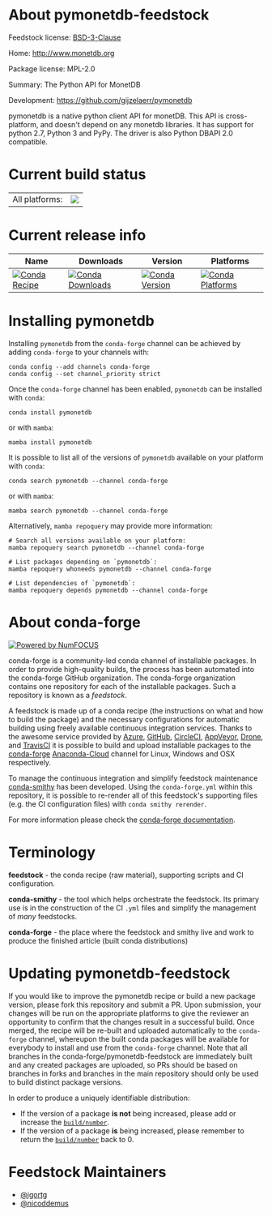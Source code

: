About pymonetdb-feedstock
=========================

Feedstock license: [BSD-3-Clause](https://github.com/conda-forge/pymonetdb-feedstock/blob/main/LICENSE.txt)

Home: http://www.monetdb.org

Package license: MPL-2.0

Summary: The Python API for MonetDB

Development: https://github.com/gijzelaerr/pymonetdb

pymonetdb is a native python client API for monetDB. This API is
cross-platform, and doesn't depend on any monetdb libraries. It has
support for python 2.7, Python 3 and PyPy. The driver is also Python
DBAPI 2.0 compatible.


Current build status
====================


<table><tr><td>All platforms:</td>
    <td>
      <a href="https://dev.azure.com/conda-forge/feedstock-builds/_build/latest?definitionId=4739&branchName=main">
        <img src="https://dev.azure.com/conda-forge/feedstock-builds/_apis/build/status/pymonetdb-feedstock?branchName=main">
      </a>
    </td>
  </tr>
</table>

Current release info
====================

| Name | Downloads | Version | Platforms |
| --- | --- | --- | --- |
| [![Conda Recipe](https://img.shields.io/badge/recipe-pymonetdb-green.svg)](https://anaconda.org/conda-forge/pymonetdb) | [![Conda Downloads](https://img.shields.io/conda/dn/conda-forge/pymonetdb.svg)](https://anaconda.org/conda-forge/pymonetdb) | [![Conda Version](https://img.shields.io/conda/vn/conda-forge/pymonetdb.svg)](https://anaconda.org/conda-forge/pymonetdb) | [![Conda Platforms](https://img.shields.io/conda/pn/conda-forge/pymonetdb.svg)](https://anaconda.org/conda-forge/pymonetdb) |

Installing pymonetdb
====================

Installing `pymonetdb` from the `conda-forge` channel can be achieved by adding `conda-forge` to your channels with:

```
conda config --add channels conda-forge
conda config --set channel_priority strict
```

Once the `conda-forge` channel has been enabled, `pymonetdb` can be installed with `conda`:

```
conda install pymonetdb
```

or with `mamba`:

```
mamba install pymonetdb
```

It is possible to list all of the versions of `pymonetdb` available on your platform with `conda`:

```
conda search pymonetdb --channel conda-forge
```

or with `mamba`:

```
mamba search pymonetdb --channel conda-forge
```

Alternatively, `mamba repoquery` may provide more information:

```
# Search all versions available on your platform:
mamba repoquery search pymonetdb --channel conda-forge

# List packages depending on `pymonetdb`:
mamba repoquery whoneeds pymonetdb --channel conda-forge

# List dependencies of `pymonetdb`:
mamba repoquery depends pymonetdb --channel conda-forge
```


About conda-forge
=================

[![Powered by
NumFOCUS](https://img.shields.io/badge/powered%20by-NumFOCUS-orange.svg?style=flat&colorA=E1523D&colorB=007D8A)](https://numfocus.org)

conda-forge is a community-led conda channel of installable packages.
In order to provide high-quality builds, the process has been automated into the
conda-forge GitHub organization. The conda-forge organization contains one repository
for each of the installable packages. Such a repository is known as a *feedstock*.

A feedstock is made up of a conda recipe (the instructions on what and how to build
the package) and the necessary configurations for automatic building using freely
available continuous integration services. Thanks to the awesome service provided by
[Azure](https://azure.microsoft.com/en-us/services/devops/), [GitHub](https://github.com/),
[CircleCI](https://circleci.com/), [AppVeyor](https://www.appveyor.com/),
[Drone](https://cloud.drone.io/welcome), and [TravisCI](https://travis-ci.com/)
it is possible to build and upload installable packages to the
[conda-forge](https://anaconda.org/conda-forge) [Anaconda-Cloud](https://anaconda.org/)
channel for Linux, Windows and OSX respectively.

To manage the continuous integration and simplify feedstock maintenance
[conda-smithy](https://github.com/conda-forge/conda-smithy) has been developed.
Using the ``conda-forge.yml`` within this repository, it is possible to re-render all of
this feedstock's supporting files (e.g. the CI configuration files) with ``conda smithy rerender``.

For more information please check the [conda-forge documentation](https://conda-forge.org/docs/).

Terminology
===========

**feedstock** - the conda recipe (raw material), supporting scripts and CI configuration.

**conda-smithy** - the tool which helps orchestrate the feedstock.
                   Its primary use is in the construction of the CI ``.yml`` files
                   and simplify the management of *many* feedstocks.

**conda-forge** - the place where the feedstock and smithy live and work to
                  produce the finished article (built conda distributions)


Updating pymonetdb-feedstock
============================

If you would like to improve the pymonetdb recipe or build a new
package version, please fork this repository and submit a PR. Upon submission,
your changes will be run on the appropriate platforms to give the reviewer an
opportunity to confirm that the changes result in a successful build. Once
merged, the recipe will be re-built and uploaded automatically to the
`conda-forge` channel, whereupon the built conda packages will be available for
everybody to install and use from the `conda-forge` channel.
Note that all branches in the conda-forge/pymonetdb-feedstock are
immediately built and any created packages are uploaded, so PRs should be based
on branches in forks and branches in the main repository should only be used to
build distinct package versions.

In order to produce a uniquely identifiable distribution:
 * If the version of a package **is not** being increased, please add or increase
   the [``build/number``](https://docs.conda.io/projects/conda-build/en/latest/resources/define-metadata.html#build-number-and-string).
 * If the version of a package **is** being increased, please remember to return
   the [``build/number``](https://docs.conda.io/projects/conda-build/en/latest/resources/define-metadata.html#build-number-and-string)
   back to 0.

Feedstock Maintainers
=====================

* [@igortg](https://github.com/igortg/)
* [@nicoddemus](https://github.com/nicoddemus/)

